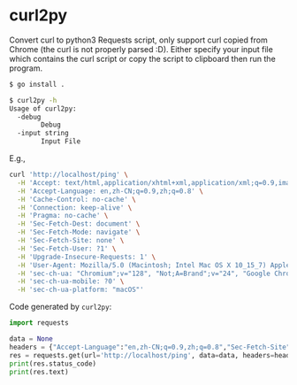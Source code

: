 # curl2py

Convert curl to python3 Requests script, only support curl copied from Chrome (the curl is not properly parsed :D). Either specify your input file which contains the curl script or copy the script to clipboard then run the program.

```sh
$ go install .

$ curl2py -h
Usage of curl2py:
  -debug
        Debug
  -input string
        Input File
```

E.g.,

```sh
curl 'http://localhost/ping' \
  -H 'Accept: text/html,application/xhtml+xml,application/xml;q=0.9,image/avif,image/webp,image/apng,*/*;q=0.8,application/signed-exchange;v=b3;q=0.7' \
  -H 'Accept-Language: en,zh-CN;q=0.9,zh;q=0.8' \
  -H 'Cache-Control: no-cache' \
  -H 'Connection: keep-alive' \
  -H 'Pragma: no-cache' \
  -H 'Sec-Fetch-Dest: document' \
  -H 'Sec-Fetch-Mode: navigate' \
  -H 'Sec-Fetch-Site: none' \
  -H 'Sec-Fetch-User: ?1' \
  -H 'Upgrade-Insecure-Requests: 1' \
  -H 'User-Agent: Mozilla/5.0 (Macintosh; Intel Mac OS X 10_15_7) AppleWebKit/537.36 (KHTML, like Gecko) Chrome/128.0.0.0 Safari/537.36' \
  -H 'sec-ch-ua: "Chromium";v="128", "Not;A=Brand";v="24", "Google Chrome";v="128"' \
  -H 'sec-ch-ua-mobile: ?0' \
  -H 'sec-ch-ua-platform: "macOS"'
```

Code generated by `curl2py`:

```py
import requests

data = None
headers = {"Accept-Language":"en,zh-CN;q=0.9,zh;q=0.8","Sec-Fetch-Site":"none","Sec-Fetch-User":"?1","User-Agent":"Mozilla/5.0 (Macintosh; Intel Mac OS X 10_15_7) AppleWebKit/537.36 (KHTML, like Gecko) Chrome/128.0.0.0 Safari/537.36","sec-ch-ua":"\"Chromium\";v=\"128\", \"Not;A=Brand\";v=\"24\", \"Google Chrome\";v=\"128\"","Accept":"text/html,application/xhtml+xml,application/xml;q=0.9,image/avif,image/webp,image/apng,*/*;q=0.8,application/signed-exchange;v=b3;q=0.7","Cache-Control":"no-cache","Connection":"keep-alive","Pragma":"no-cache","Sec-Fetch-Dest":"document","sec-ch-ua-mobile":"?0","Sec-Fetch-Mode":"navigate","Upgrade-Insecure-Requests":"1","sec-ch-ua-platform":"\"macOS\""}
res = requests.get(url='http://localhost/ping', data=data, headers=headers)
print(res.status_code)
print(res.text)
```